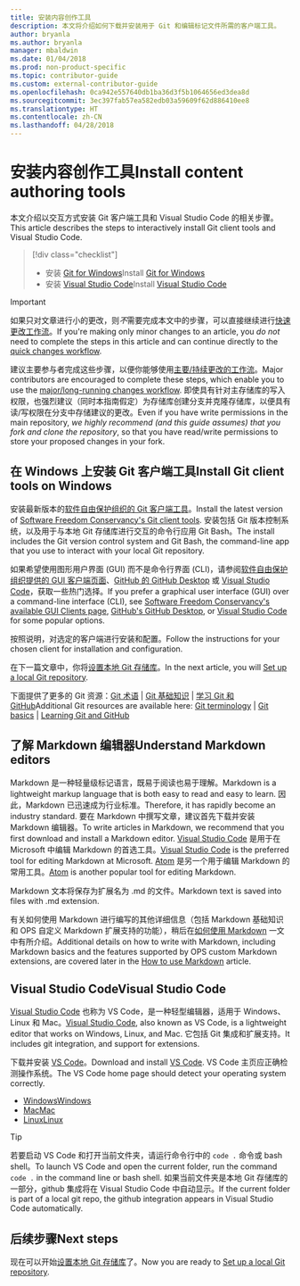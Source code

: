 ```yaml
---
title: 安装内容创作工具
description: 本文将介绍如何下载并安装用于 Git 和编辑标记文件所需的客户端工具。
author: bryanla
ms.author: bryanla
manager: mbaldwin
ms.date: 01/04/2018
ms.prod: non-product-specific
ms.topic: contributor-guide
ms.custom: external-contributor-guide
ms.openlocfilehash: 0ca942e557640db1ba36d3f5b1064656ed3dea8d
ms.sourcegitcommit: 3ec397fab57ea582edb03a59609f62d886410ee8
ms.translationtype: HT
ms.contentlocale: zh-CN
ms.lasthandoff: 04/28/2018
---
```

# <a name="install-content-authoring-tools"></a><span data-ttu-id="e9504-103">安装内容创作工具</span><span class="sxs-lookup"><span data-stu-id="e9504-103">Install content authoring tools</span></span>

<span data-ttu-id="e9504-104">本文介绍以交互方式安装 Git 客户端工具和 Visual Studio Code 的相关步骤。</span><span class="sxs-lookup"><span data-stu-id="e9504-104">This article describes the steps to interactively install Git client tools and Visual Studio Code.</span></span>
> [!div class="checklist"]
> * <span data-ttu-id="e9504-105">安装 [Git for Windows](https://git-scm.com/download/win)</span><span class="sxs-lookup"><span data-stu-id="e9504-105">Install [Git for Windows](https://git-scm.com/download/win)</span></span>
> * <span data-ttu-id="e9504-106">安装 [Visual Studio Code](https://code.visualstudio.com/)</span><span class="sxs-lookup"><span data-stu-id="e9504-106">Install [Visual Studio Code](https://code.visualstudio.com/)</span></span>

>[!IMPORTANT]
> <span data-ttu-id="e9504-107">如果只对文章进行小的更改，则*不*需要完成本文中的步骤，可以直接继续进行[快速更改工作流](index.md#quick-edits-to-existing-documents)。</span><span class="sxs-lookup"><span data-stu-id="e9504-107">If you're making only minor changes to an article, you *do not* need to complete the steps in this article and can continue directly to the [quick changes workflow](index.md#quick-edits-to-existing-documents).</span></span>
>
> <span data-ttu-id="e9504-108">建议主要参与者完成这些步骤，以便你能够使用[主要/持续更改的工作流](how-to-write-workflows-major.md)。</span><span class="sxs-lookup"><span data-stu-id="e9504-108">Major contributors are encouraged to complete these steps, which enable you to use the [major/long-running changes workflow](how-to-write-workflows-major.md).</span></span> <span data-ttu-id="e9504-109">即使具有针对主存储库的写入权限，也强烈建议（同时本指南假定）为存储库创建分支并克隆存储库，以便具有读/写权限在分支中存储建议的更改。</span><span class="sxs-lookup"><span data-stu-id="e9504-109">Even if you have write permissions in the main repository, *we highly recommend (and this guide assumes) that you fork and clone the repository*, so that you have read/write permissions to store your proposed changes in your fork.</span></span>

## <a name="install-git-client-tools-on-windows"></a><span data-ttu-id="e9504-110">在 Windows 上安装 Git 客户端工具</span><span class="sxs-lookup"><span data-stu-id="e9504-110">Install Git client tools on Windows</span></span>

 <span data-ttu-id="e9504-111">安装最新版本的[软件自由保护组织的 Git 客户端工具](https://git-scm.com/download/)。</span><span class="sxs-lookup"><span data-stu-id="e9504-111">Install the latest version of [Software Freedom Conservancy's Git client tools](https://git-scm.com/download/).</span></span> <span data-ttu-id="e9504-112">安装包括 Git 版本控制系统，以及用于与本地 Git 存储库进行交互的命令行应用 Git Bash。</span><span class="sxs-lookup"><span data-stu-id="e9504-112">The install includes the Git version control system and Git Bash, the command-line app that you use to interact with your local Git repository.</span></span>

<span data-ttu-id="e9504-113">如果希望使用图形用户界面 (GUI) 而不是命令行界面 (CLI)，请参阅[软件自由保护组织提供的 GUI 客户端页面](https://git-scm.com/downloads/guis)、[GitHub 的 GitHub Desktop](https://desktop.github.com/) 或 [Visual Studio Code](https://www.visualstudio.com/products/code-vs.aspx)，获取一些热门选择。</span><span class="sxs-lookup"><span data-stu-id="e9504-113">If you prefer a graphical user interface (GUI) over a command-line interface (CLI), see [Software Freedom Conservancy's available GUI Clients page](https://git-scm.com/downloads/guis), [GitHub's GitHub Desktop](https://desktop.github.com/), or [Visual Studio Code](https://www.visualstudio.com/products/code-vs.aspx) for some popular options.</span></span>

<span data-ttu-id="e9504-114">按照说明，对选定的客户端进行安装和配置。</span><span class="sxs-lookup"><span data-stu-id="e9504-114">Follow the instructions for your chosen client for installation and configuration.</span></span>

<span data-ttu-id="e9504-115">在下一篇文章中，你将[设置本地 Git 存储库](get-started-setup-local.md)。</span><span class="sxs-lookup"><span data-stu-id="e9504-115">In the next article, you will [Set up a local Git repository](get-started-setup-local.md).</span></span>

   <span data-ttu-id="e9504-116">下面提供了更多的 Git 资源：[Git 术语](https://help.github.com/articles/github-glossary) | [Git 基础知识](https://git-scm.com/book/en/v2/Getting-Started-Git-Basics) | [学习 Git 和 GitHub](https://help.github.com/articles/good-resources-for-learning-git-and-github/)</span><span class="sxs-lookup"><span data-stu-id="e9504-116">Additional Git resources are available here: [Git terminology](https://help.github.com/articles/github-glossary) | [Git basics](https://git-scm.com/book/en/v2/Getting-Started-Git-Basics) | [Learning Git and GitHub](https://help.github.com/articles/good-resources-for-learning-git-and-github/)</span></span>

## <a name="understand-markdown-editors"></a><span data-ttu-id="e9504-117">了解 Markdown 编辑器</span><span class="sxs-lookup"><span data-stu-id="e9504-117">Understand Markdown editors</span></span>

<span data-ttu-id="e9504-118">Markdown 是一种轻量级标记语言，既易于阅读也易于理解。</span><span class="sxs-lookup"><span data-stu-id="e9504-118">Markdown is a lightweight markup language that is both easy to read and easy to learn.</span></span> <span data-ttu-id="e9504-119">因此，Markdown 已迅速成为行业标准。</span><span class="sxs-lookup"><span data-stu-id="e9504-119">Therefore, it has rapidly become an industry standard.</span></span> <span data-ttu-id="e9504-120">要在 Markdown 中撰写文章，建议首先下载并安装 Markdown 编辑器。</span><span class="sxs-lookup"><span data-stu-id="e9504-120">To write articles in Markdown, we recommend that you first download and install a Markdown editor.</span></span>  <span data-ttu-id="e9504-121">[Visual Studio Code](https://code.visualstudio.com/) 是用于在 Microsoft 中编辑 Markdown 的首选工具。</span><span class="sxs-lookup"><span data-stu-id="e9504-121">[Visual Studio Code](https://code.visualstudio.com/) is the preferred tool for editing Markdown at Microsoft.</span></span> <span data-ttu-id="e9504-122">[Atom](https://atom.io) 是另一个用于编辑 Markdown 的常用工具。</span><span class="sxs-lookup"><span data-stu-id="e9504-122">[Atom](https://atom.io) is another popular tool for editing Markdown.</span></span>

<span data-ttu-id="e9504-123">Markdown 文本将保存为扩展名为 .md 的文件。</span><span class="sxs-lookup"><span data-stu-id="e9504-123">Markdown text is saved into files with .md extension.</span></span>

<span data-ttu-id="e9504-124">有关如何使用 Markdown 进行编写的其他详细信息（包括 Markdown 基础知识和 OPS 自定义 Markdown 扩展支持的功能），稍后在[如何使用 Markdown](how-to-write-use-markdown.md) 一文中有所介绍。</span><span class="sxs-lookup"><span data-stu-id="e9504-124">Additional details on how to write with Markdown, including Markdown basics and the features supported by OPS custom Markdown extensions, are covered later in the [How to use Markdown](how-to-write-use-markdown.md) article.</span></span>

## <a name="visual-studio-code"></a><span data-ttu-id="e9504-125">Visual Studio Code</span><span class="sxs-lookup"><span data-stu-id="e9504-125">Visual Studio Code</span></span>

<span data-ttu-id="e9504-126">[Visual Studio Code](https://code.visualstudio.com/) 也称为 VS Code，是一种轻型编辑器，适用于 Windows、Linux 和 Mac。</span><span class="sxs-lookup"><span data-stu-id="e9504-126">[Visual Studio Code](https://code.visualstudio.com/), also known as VS Code, is a lightweight editor that works on Windows, Linux, and Mac.</span></span> <span data-ttu-id="e9504-127">它包括 Git 集成和扩展支持。</span><span class="sxs-lookup"><span data-stu-id="e9504-127">It includes git integration, and support for extensions.</span></span>

<span data-ttu-id="e9504-128">下载并安装 [VS Code](https://code.visualstudio.com/)。</span><span class="sxs-lookup"><span data-stu-id="e9504-128">Download and install [VS Code](https://code.visualstudio.com/).</span></span> <span data-ttu-id="e9504-129">VS Code 主页应正确检测操作系统。</span><span class="sxs-lookup"><span data-stu-id="e9504-129">The VS Code home page should detect your operating system correctly.</span></span>

- [<span data-ttu-id="e9504-130">Windows</span><span class="sxs-lookup"><span data-stu-id="e9504-130">Windows</span></span>](https://code.visualstudio.com/docs/setup/windows)
- [<span data-ttu-id="e9504-131">Mac</span><span class="sxs-lookup"><span data-stu-id="e9504-131">Mac</span></span>](https://code.visualstudio.com/docs/setup/mac)
- [<span data-ttu-id="e9504-132">Linux</span><span class="sxs-lookup"><span data-stu-id="e9504-132">Linux</span></span>](https://code.visualstudio.com/docs/setup/linux)

> [!TIP]
> <span data-ttu-id="e9504-133">若要启动 VS Code 和打开当前文件夹，请运行命令行中的 `code .` 命令或 bash shell。</span><span class="sxs-lookup"><span data-stu-id="e9504-133">To launch VS Code and open the current folder, run the command `code .` in the command line or bash shell.</span></span> <span data-ttu-id="e9504-134">如果当前文件夹是本地 Git 存储库的一部分，github 集成将在 Visual Studio Code 中自动显示。</span><span class="sxs-lookup"><span data-stu-id="e9504-134">If the current folder is part of a local git repo, the github integration appears in Visual Studio Code automatically.</span></span>

## <a name="next-steps"></a><span data-ttu-id="e9504-135">后续步骤</span><span class="sxs-lookup"><span data-stu-id="e9504-135">Next steps</span></span>

<span data-ttu-id="e9504-136">现在可以开始[设置本地 Git 存储库](get-started-setup-local.md)了。</span><span class="sxs-lookup"><span data-stu-id="e9504-136">Now you are ready to [Set up a local Git repository](get-started-setup-local.md).</span></span>

